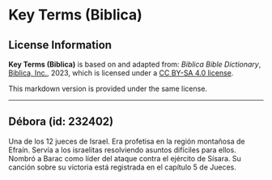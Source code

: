 # Key Terms (Biblica)

## License Information

**Key Terms (Biblica)** is based on and adapted from: _Biblica Bible Dictionary_, [Biblica, Inc.](https://www.biblica.com/), 2023, which is licensed under a [CC BY-SA 4.0 license](https://creativecommons.org/licenses/by-sa/4.0/legalcode.en).

This markdown version is provided under the same license.



--------------------------------

## Débora (id: 232402)

Una de los 12 jueces de Israel. Era profetisa en la región montañosa de Efraín. Servía a los israelitas resolviendo asuntos difíciles para ellos. Nombró a Barac como líder del ataque contra el ejército de Sísara. Su canción sobre su victoria está registrada en el capítulo 5 de Jueces.


